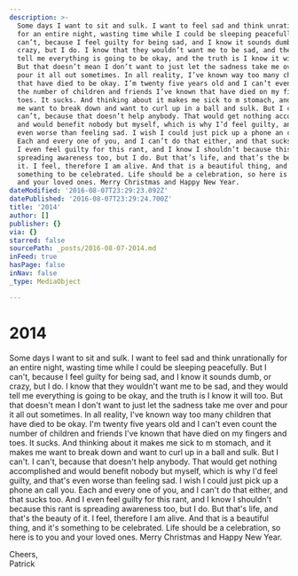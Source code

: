 ```yaml
---
description: >-
  Some days I want to sit and sulk. I want to feel sad and think unrationally
  for an entire night, wasting time while I could be sleeping peacefully. But I
  can’t, because I feel guilty for being sad, and I know it sounds dumb, or
  crazy, but I do. I know that they wouldn’t want me to be sad, and they would
  tell me everything is going to be okay, and the truth is I know it will too.
  But that doesn’t mean I don’t want to just let the sadness take me over and
  pour it all out sometimes. In all reality, I’ve known way too many children
  that have died to be okay. I’m twenty five years old and I can’t even count
  the number of children and friends I’ve known that have died on my fingers and
  toes. It sucks. And thinking about it makes me sick to m stomach, and it makes
  me want to break down and want to curl up in a ball and sulk. But I can’t. I
  can’t, because that doesn’t help anybody. That would get nothing accomplished
  and would benefit nobody but myself, which is why I’d feel guilty, and that’s
  even worse than feeling sad. I wish I could just pick up a phone an call you.
  Each and every one of you, and I can’t do that either, and that sucks too. And
  I even feel guilty for this rant, and I know I shouldn’t because this rant is
  spreading awareness too, but I do. But that’s life, and that’s the beauty of
  it. I feel, therefore I am alive. And that is a beautiful thing, and it’s
  something to be celebrated. Life should be a celebration, so here is to you
  and your loved ones. Merry Christmas and Happy New Year.
dateModified: '2016-08-07T23:29:23.092Z'
datePublished: '2016-08-07T23:29:24.700Z'
title: '2014'
author: []
publisher: {}
via: {}
starred: false
sourcePath: _posts/2016-08-07-2014.md
inFeed: true
hasPage: false
inNav: false
_type: MediaObject

---
```

# 2014

Some days I want to sit and sulk. I want to feel sad and think unrationally for an entire night, wasting time while I could be sleeping peacefully. But I can't, because I feel guilty for being sad, and I know it sounds dumb, or crazy, but I do. I know that they wouldn't want me to be sad, and they would tell me everything is going to be okay, and the truth is I know it will too. But that doesn't mean I don't want to just let the sadness take me over and pour it all out sometimes. In all reality, I've known way too many children that have died to be okay. I'm twenty five years old and I can't even count the number of children and friends I've known that have died on my fingers and toes. It sucks. And thinking about it makes me sick to m stomach, and it makes me want to break down and want to curl up in a ball and sulk. But I can't. I can't, because that doesn't help anybody. That would get nothing accomplished and would benefit nobody but myself, which is why I'd feel guilty, and that's even worse than feeling sad. I wish I could just pick up a phone an call you. Each and every one of you, and I can't do that either, and that sucks too. And I even feel guilty for this rant, and I know I shouldn't because this rant is spreading awareness too, but I do. But that's life, and that's the beauty of it. I feel, therefore I am alive. And that is a beautiful thing, and it's something to be celebrated. Life should be a celebration, so here is to you and your loved ones. Merry Christmas and Happy New Year.

Cheers,  
Patrick